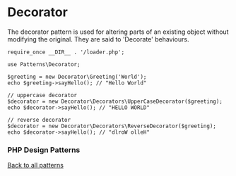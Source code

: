 # Decorator

The decorator pattern is used for altering parts of an existing object without
modifying the original. They are said to 'Decorate' behaviours.

```
require_once __DIR__ . '/loader.php';

use Patterns\Decorator;

$greeting = new Decorator\Greeting('World');
echo $greeting->sayHello(); // "Hello World"

// uppercase decorator
$decorator = new Decorator\Decorators\UpperCaseDecorator($greeting);
echo $decorator->sayHello(); // "HELLO WORLD"

// reverse decorator
$decorator = new Decorator\Decorators\ReverseDecorator($greeting);
echo $decorator->sayHello(); // "dlroW olleH"
```

### PHP Design Patterns
[Back to all patterns](https://github.com/kevbradwick/php-design-patterns)